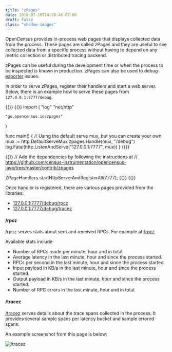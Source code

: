 ```yaml
---
title: "zPages"
date: 2018-07-16T14:28:48-07:00
draft: false
class: "shadow-images"
---
```


OpenCensus provides in-process web pages that displays
collected data from the process. These pages are called zPages
and they are useful to see collected data from a specific process
without having to depend on any metric collection or
distributed tracing backend.

zPages can be useful during the development time or when
the process to be inspected is known in production.
zPages can also be used to debug [exporter](/core-concepts/exporters) issues.

In order to serve zPages, register their handlers and
start a web server. Below, there is an example how to
serve these pages from `127.0.0.1:7777/debug`.

{{<tabs Go Java>}}
  {{<highlight go>}}
import (
    "log"
    "net/http"

    "go.opencensus.io/zpages"
)

func main() {
    // Using the default serve mux, but you can create your own
    mux := http.DefaultServeMux
    zpages.Handle(mux, "/debug")
    log.Fatal(http.ListenAndServe("127.0.0.1:7777", mux))
}
  {{</highlight>}}

  {{<highlight java>}}
// Add the dependencies by following the instructions at
// https://github.com/census-instrumentation/opencensus-java/tree/master/contrib/zpages

ZPageHandlers.startHttpServerAndRegisterAll(7777);
  {{</highlight>}}
{{</tabs>}}

Once handler is registered, there are various pages provided
from the libraries:

* [127.0.0.1:7777/debug/rpcz](http://127.0.0.1:7777/debug/rpcz)
* [127.0.0.1:7777/debug/tracez](http://127.0.0.1:7777/debug/tracez)

#### /rpcz

/rpcz serves stats about sent and received RPCs. For example at [/rpcz](http://127.0.0.1:7777/debug/rpcz)

Available stats include:

* Number of RPCs made per minute, hour and in total.
* Average latency in the last minute, hour and since the process started.
* RPCs per second in the last minute, hour and since the process started.
* Input payload in KB/s in the last minute, hour and since the process started.
* Output payload in KB/s in the last minute, hour and since the process started.
* Number of RPC errors in the last minute, hour and in total.

#### /tracez

[/tracez](http://127.0.0.1:7777/debug/tracez) serves details about
the trace spans collected in the process. It provides several sample spans
per latency bucket and sample errored spans.

An example screenshot from this page is below:

![/tracez](https://opencensus.io/img/traceZ.png)
